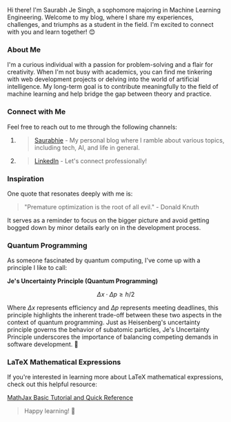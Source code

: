  Hi there! I'm Saurabh Je Singh, a sophomore majoring in Machine Learning Engineering. Welcome to my blog, where I share my experiences, challenges, and triumphs as a student in the field. I'm excited to connect with you and learn together! 😊

### About Me

I'm a curious individual with a passion for problem-solving and a flair for creativity. When I'm not busy with academics, you can find me tinkering with web development projects or delving into the world of artificial intelligence. My long-term goal is to contribute meaningfully to the field of machine learning and help bridge the gap between theory and practice.

### Connect with Me

Feel free to reach out to me through the following channels:

1. > [Saurabhje](https://saurabhje.vercel.app/) - My personal blog where I ramble about various topics, including tech, AI, and life in general.
2. > [LinkedIn](https://www.linkedin.com/in/saurabhje/) - Let's connect professionally!

### Inspiration

One quote that resonates deeply with me is:

>"Premature optimization is the root of all evil." - Donald Knuth

It serves as a reminder to focus on the bigger picture and avoid getting bogged down by minor details early on in the development process.

### Quantum Programming

As someone fascinated by quantum computing, I've come up with a principle I like to call:

**Je's Uncertainty Principle (Quantum Programming)**

$$\Delta x \cdot \Delta p \geq h/2$$

Where $\Delta x$ represents efficiency and $\Delta p$ represents meeting deadlines, this principle highlights the inherent trade-off between these two aspects in the context of quantum programming. Just as Heisenberg's uncertainty principle governs the behavior of subatomic particles, Je's Uncertainty Principle underscores the importance of balancing competing demands in software development. 🤔

### LaTeX Mathematical Expressions

If you're interested in learning more about LaTeX mathematical expressions, check out this helpful resource:

[MathJax Basic Tutorial and Quick Reference](http://meta.math.stackexchange.com/questions/5020/mathjax-basic-tutorial-and-quick-reference)
> Happy learning! 🚀
